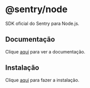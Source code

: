# @sentry/node

SDK oficial do Sentry para Node.js.

## Documentação

Clique [aqui](https://github.com/getsentry/sentry-javascript) para ver a documentação.

## Instalação

Clique [aqui](https://www.npmjs.com/package/@sentry/node) para fazer a instalação.
